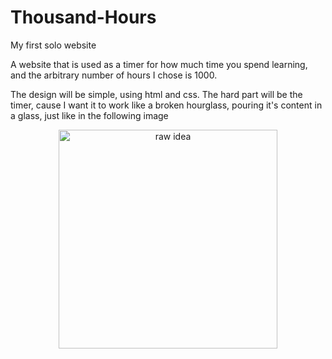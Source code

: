 # Thousand-Hours
My first solo website

A website that is used as a timer for how much time you spend learning, and the arbitrary number of hours I chose is 1000.

The design will be simple, using html and css. The hard part will be the timer, cause I want it to work like a broken hourglass, pouring it's content in a glass, just like in the following image

<p align="center">
  <img src="/idea de site 1000 horas.png" width="350" alt="raw idea">
</p>
